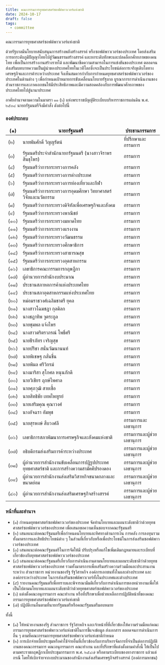 ```yaml
---
title: คณะกรรมการยุทธศาสตร์ซอฟต์พาวเวอร์แห่งชาติ
date: 2024-10-17
draft: false
tags:
  - committee
---
```


<style>
  td, th { border: none!important; }
</style>

คณะกรรมการยุทธศาสตร์ซอฟต์พาวเวอร์แห่งชาติ

ด้วยรัฐบาลมีนโยบายสนับสนุนการสร้างพลังสร้างสรรค์ หรือซอฟต์พาวเวอร์ของประเทศ โดยส่งเสริมการยกระดับภูมิปัญญาไทยไปสู่วัฒนธรรมสร้างสรรค์ และยกระดับทักษะและปลดล็อกศักยภาพของคนไทย เพื่อเป็นการสร้างงานสร้างรายได้ และพัฒนาขีดความสามารถในการแข่งขันของประเทศ ตลอดจนส่งเสริมบทบาทความเป็นผู้นำของประเทศไทยในเวทีโลกซึ่งจะเป็นประโยชน์ต่อการเจริญเติบโตทางเศรษฐกิจและการค้าระหว่างประเทศ จึงเห็นสมควรกำกับการกำหนดยุทธศาสตร์ซอฟต์พาวเวอร์ของประเทศในด้านต่าง ๆ เพื่อกำหนดเป้าหมายการขับเคลื่อนนโยบายรัฐบาล บูรณาการการดำเนินงานของส่วนราชการและภาคเอกชนให้มีประสิทธิภาพและมีความสอดคล้องกับการพัฒนาศักยภาพของประเทศไทยไปสู่นานาประเทศ
		
อาศัยอำนาจตามความในมาตรา ๑๑ (๖) แห่งพระราชบัญญัติระเบียบบริหารราชการแผ่นดิน พ.ศ. ๒๕๓๔ นายกรัฐมนตรีจึงมีคำสั่ง ดังต่อไปนี้

### องค์ประกอบ
	
| (๑) | นายกรัฐมนตรี | ประธานกรรมการ |
| --- | --- | --- |
| (๒) | นายพันศักดิ์ วิญญรัตน์ | ที่ปรึกษาและกรรมการ |
| (๓) | รัฐมนตรีประจำสำนักนายกรัฐมนตรี (นางสาวจิราพร สินธุไพร) | กรรมการ |
| (๔) | รัฐมนตรีว่าการกระทรวงการคลัง | กรรมการ |
| (๕) | รัฐมนตรีว่าการกระทรวงการต่างประเทศ | กรรมการ |
| (๖) | รัฐมนตรีว่าการกระทรวงการท่องเที่ยวและกีฬา | กรรมการ |
| (๗) | รัฐมนตรีว่าการกระทรวงการอุดมศึกษา วิทยาศาสตร์ วิจัยและนวัตกรรม | กรรมการ |
| (๘) | รัฐมนตรีว่าการกระทรวงดิจิทัลเพื่อเศรษฐกิจและสังคม | กรรมการ |
| (๙) | รัฐมนตรีว่าการกระทรวงพาณิชย์ | กรรมการ |
| (๑๐) | รัฐมนตรีว่าการกระทรวงมหาดไทย | กรรมการ |
| (๑๑) | รัฐมนตรีว่าการกระทรวงแรงงาน | กรรมการ |
| (๑๒) | รัฐมนตรีว่าการกระทรวงวัฒนธรรม | กรรมการ |
| (๑๓) | รัฐมนตรีว่าการกระทรวงศึกษาธิการ | กรรมการ |
| (๑๔) | รัฐมนตรีว่าการกระทรวงสาธารณสุข | กรรมการ |
| (๑๕) | รัฐมนตรีว่าการกระทรวงอุตสาหกรรม | กรรมการ |
| (๑๖) | เลขาธิการคณะกรรมการกฤษฎีกา | กรรมการ |
| (๑๗) | ผู้อำนวยการสำนักงบประมาณ | กรรมการ |
| (๑๘) | ประธานสภาหอการค้าแห่งประเทศไทย | กรรมการ |
| (๑๙) | ประธานสภาอุตสาหกรรมแห่งประเทศไทย | กรรมการ |
| (๒๐) | หม่อมราชวงศ์เฉลิมชาตรี ยุคล | กรรมการ |
| (๒๑) | นางสาวโฉมชฎา กุลดิลก | กรรมการ |
| (๒๒) | นางชฎาทิพ จูตระกูล | กรรมการ |
| (๒๓) | นายชุมพล แจ้งไพร | กรรมการ |
| (๒๔) | นางสาวตริตราภรณ์ โพธิ์ศรี | กรรมการ |
| (๒๕) | นายธีรภัทร เจริญสุข | กรรมการ |
| (๒๖) | นายปรีชา สนั่นวัฒนานนท์ | กรรมการ |
| (๒๗) | นายพิเชษฐ กลั่นชื่น | กรรมการ |
| (๒๘) | นายพิมล ศรีวิกรม์ | กรรมการ |
| (๒๙) | นางมาริสา สุโกศล หนุนภักดี | กรรมการ |
| (๓๐) | นายวิเชียร ฤกษ์ไพศาล | กรรมการ |
| (๓๑) | นายศุภวุฒิ สายเชื้อ | กรรมการ |
| (๓๒) | นายสิทธิชัย เทพไพฑูรย์ | กรรมการ | 
| (๓๓) | นายเสริมคุณ คุณาวงศ์ | กรรมการ |
| (๓๔) | นางอัจฉรา อัมพุช	 | กรรมการ | 
| (๓๕) | นายสุรพงษ์ สืบวงศ์ลี | กรรมการและเลขานุการ |
| (๓๖) | เลขาธิการสภาพัฒนาการเศรษฐกิจและสังคมแห่งชาติ | กรรมการและผู้ช่วยเลขานุการ |
| (๓๗) | อธิบดีกรมส่งเสริมการค้าระหว่างประเทศ | กรรมการและผู้ช่วยเลขานุการ |
| (๓๘) | ผู้อำนวยการสำนักงานขับเคลื่อนการปฏิรูปประเทศ ยุทธศาสตร์ชาติ และการสร้างความสามัคคีปรองดอง | กรรมการและผู้ช่วยเลขานุการ |
| (๓๙) | ผู้อำนวยการสำนักงานส่งเสริมวิสาหกิจขนาดกลางและขนาดย่อม | กรรมการและผู้ช่วยเลขานุการ |
| (๔๐) | ผู้อำนวยการสำนักงานส่งเสริมเศรษฐกิจสร้างสรรค์ | กรรมการและผู้ช่วยเลขานุการ | 

### หน้าที่และอำนาจ

* (๑) กำหนดยุทธศาสตร์ซอฟต์พาวเวอร์ของประเทศ จัดทำนโยบายและแผนระดับชาติว่าด้วยยุทธศาสตร์ซอฟต์พาวเวอร์ของประเทศ เพื่อเสนอขอความเห็นชอบจากคณะรัฐมนตรี
* (๒) เสนอแนะต่อคณะรัฐมนตรีเพื่อกําหนดนโยบายและทิศทางด้านการเงิน การคลัง การลงทุนรวมทั้งมาตรการและสิทธิประโยชน์ต่าง ๆ ในส่วนที่เกี่ยวกับหรือเพื่อประโยชน์ในการส่งเสริมซอฟต์พาวเวอร์ของประเทศ
* (๓) เสนอแนะต่อคณะรัฐมนตรีในการจัดให้มี ปรับปรุงหรือแก้ไขเพิ่มเติมกฎหมายและระเบียบที่เกี่ยวข้องกับยุทธศาสตร์ซอฟต์พาวเวอร์ของประเทศ
* (๔) เสนอแนะต่อคณะรัฐมนตรีเกี่ยวกับการดําเนินงานตามนโยบายและแผนระดับชาติว่าด้วยยุทธศาสตร์ซอฟต์พาวเวอร์ของประเทศ รวมทั้งมาตรการเพื่อเสริมสร้างความร่วมมือและประสานงานระหว่าง      ส่วนราชการ หน่วยงานของรัฐ รัฐวิสาหกิจ องค์การเอกชนทั้งในและต่างประเทศ และองค์กรระหว่างประเทศ ในการส่งเสริมซอฟต์พาวเวอร์ทั้งในประเทศและต่างประเทศ
* (๕) รายงานคณะรัฐมนตรีเพื่อทราบและพิจารณามีมติเกี่ยวกับการดําเนินการของหน่วยงานเพื่อให้เป็นไปตามนโยบายและแผนระดับชาติว่าด้วยยุทธศาสตร์ซอฟต์พาวเวอร์ของประเทศ
* (๖) แต่งตั้งคณะอนุกรรมการ คณะทำงาน หรือที่ปรึกษาเพื่อช่วยเหลือการปฏิบัติหน้าที่ของคณะกรรมการยุทธศาสตร์ซอฟต์พาวเวอร์แห่งชาติ 
* (๗) ปฎิบัติงานอื่นตามที่นายกรัฐมนตรีหรือคณะรัฐมนตรีมอบหมาย

ทั้งนี้
* (๑) ให้หน่วยงานของรัฐ ส่วนราชการ รัฐวิสาหกิจ และเจ้าหน้าที่ที่เกี่ยวข้องให้ความร่วมมือแก่คณะกรรมการยุทธศาสตร์ซอฟพาวเวอร์แห่งชาติในการชี้แจงข้อมูล ส่งเอกสาร ตลอดจนการดำเนินการอื่น ๆ ตามที่คณะกรรมการยุทธศาสตร์ซอฟพาวเวอร์แห่งชาติกำหนด
* (๒) การเบิกจ่ายเบี้ยประชุมหรือค่าใช้จ่ายอื่นที่เกี่ยวข้องกับการบริหารจัดการที่จำเป็นต่อการปฏิบัติงานของคณะกรรมการ คณะอนุกรรมการ คณะทำงาน และที่ปรึกษาที่แต่งตั้งตามคำสั่งนี้ ให้เป็นไปตามพระราชกฤษฎีกาเบี้ยประชุมกรรมการ พ.ศ. ๒๕๔๗ หรือตามระเบียบของทางราชการ แล้วแต่กรณี โดยให้เบิกจ่ายจากงบประมาณของสำนักงานส่งเสริมเศรษฐกิจสร้างสรรค์ (องค์การมหาชน)
